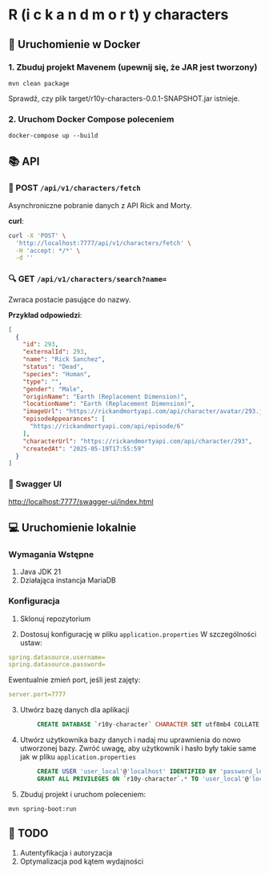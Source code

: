 # R (i c k a n d m o r t) y   characters

## 🚀 Uruchomienie w Docker

### 1. Zbuduj projekt Mavenem (upewnij się, że JAR jest tworzony)
```mvn clean package```

Sprawdź, czy plik target/r10y-characters-0.0.1-SNAPSHOT.jar istnieje.

### 2. Uruchom Docker Compose poleceniem

```docker-compose up --build```

## 📚 API

### 🔁 POST `/api/v1/characters/fetch`
Asynchroniczne pobranie danych z API Rick and Morty.

**curl**:
```bash
curl -X 'POST' \
  'http://localhost:7777/api/v1/characters/fetch' \
  -H 'accept: */*' \
  -d ''
```

### 🔍 GET `/api/v1/characters/search?name=`
Zwraca postacie pasujące do nazwy.

**Przykład odpowiedzi**:
```json
[
  {
    "id": 293,
    "externalId": 293,
    "name": "Rick Sanchez",
    "status": "Dead",
    "species": "Human",
    "type": "",
    "gender": "Male",
    "originName": "Earth (Replacement Dimension)",
    "locationName": "Earth (Replacement Dimension)",
    "imageUrl": "https://rickandmortyapi.com/api/character/avatar/293.jpeg",
    "episodeAppearances": [
      "https://rickandmortyapi.com/api/episode/6"
    ],
    "characterUrl": "https://rickandmortyapi.com/api/character/293",
    "createdAt": "2025-05-19T17:55:59"
  }
]
```

### 📄 Swagger UI
[http://localhost:7777/swagger-ui/index.html](http://localhost:7777/swagger-ui/index.html)

## 💻 Uruchomienie lokalnie

### Wymagania Wstępne
1. Java JDK 21
2. Działająca instancja MariaDB

### Konfiguracja
1. Sklonuj repozytorium

2. Dostosuj konfigurację w pliku ```application.properties```
W szczególności ustaw: 
```yaml
spring.datasource.username=
spring.datasource.password=
```
Ewentualnie zmień port, jeśli jest zajęty:
```yaml
server.port=7777
```

3. Utwórz bazę danych dla aplikacji
```sql
        CREATE DATABASE `r10y-character` CHARACTER SET utf8mb4 COLLATE utf8mb4_unicode_ci;
``` 

4. Utwórz użytkownika bazy danych i nadaj mu uprawnienia do nowo utworzonej bazy.
Zwróć uwagę, aby użytkownik i hasło były takie same jak w pliku ```application.properties```

```sql
        CREATE USER 'user_local'@'localhost' IDENTIFIED BY 'password_local';
        GRANT ALL PRIVILEGES ON `r10y-character`.* TO 'user_local'@'localhost';
``` 

5. Zbuduj projekt i uruchom poleceniem:
```shell
mvn spring-boot:run
```

##  🤔 TODO
1. Autentyfikacja i autoryzacja
2. Optymalizacja pod kątem wydajności
